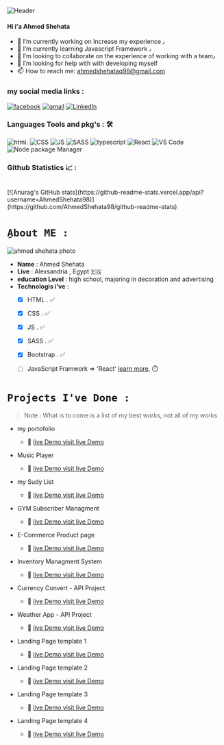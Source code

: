 ![Header](https://media.giphy.com/media/qgQUggAC3Pfv687qPC/giphy.gif)


#### Hi i'a Ahmed Shehata 

- 🔭 I’m currently working on Increase my experience ٫
- 🌱 I’m currently learning Javascript Framework ٫
- 👯 I’m looking to collaborate on the experience of working with a team٫
- 🤔 I’m looking for help with with developing myself
- 📫 How to reach me: ahmedshehataq98@gmail.com


### my social media links :
[![facebook](https://img.shields.io/badge/Facebook-1877F2?style=for-the-badge&logo=facebook&logoColor=white)](https://www.facebook.com/MidoEsquire)
[![gmail](https://img.shields.io/badge/-GMAIL-D14836?style=for-the-badge&logo=gmail&logoColor=white)](mailto:ahmedshehataq98@gmail.com)
[![LinkedIn](https://img.shields.io/badge/-LINKEDIN-0077B5?style=for-the-badge&logo=linkedin&logoColor=white)](https://www.linkedin.com/in/ahmed-shehata-b63001225/)


### Languages Tools and pkg's : 🛠
![html](https://img.shields.io/badge/HTML5-E34F26?style=for-the-badge&logo=html5&logoColor=white).
![CSS](https://img.shields.io/badge/CSS3-1572B6?style=for-the-badge&logo=css3&logoColor=white)
![JS](https://img.shields.io/badge/JavaScript-323330?style=for-the-badge&logo=javascript&logoColor=F7DF1E)
![SASS](https://img.shields.io/badge/CSS3-1572B6?style=for-the-badge&logo=css3&logoColor=white)
![typescript](https://img.shields.io/badge/TypeScript-007ACC?style=for-the-badge&logo=typescript&logoColor=white)
![React](https://img.shields.io/badge/React-20232A?style=for-the-badge&logo=react&logoColor=61DAFB)
![VS Code](https://img.shields.io/badge/Visual_Studio_Code-0078D4?style=for-the-badge&logo=visual%20studio%20code&logoColor=white)
![Node package Manager](https://img.shields.io/badge/npm-CB3837?style=for-the-badge&logo=npm&logoColor=white)


### Github Statistics 📈 :
<br>
[![Anurag's GitHub stats](https://github-readme-stats.vercel.app/api?username=AhmedShehata98)](https://github.com/AhmedShehata98/github-readme-stats)



# `ِAbout ME :`


![ahmed shehata photo](https://avatars.githubusercontent.com/u/11885072?s=400&u=2b956372d2615ca40c2d49390b2c5a5e7511b2a7&v=4)

- **Name** : Ahmed Shehata
- **Live** : Alexsandria , Egypt :egypt:
- **education Level** : high school, majoring in decoration and advertising
- **Technologis i've** : 
  - [x] HTML . :white_check_mark:
  - [x] CSS .  :white_check_mark:
  - [x] JS .   :white_check_mark:
  - [x] SASS . :white_check_mark:
  - [x] Bootstrap .  :white_check_mark:
  - [ ] JavaScript Framwork => 'React' [learn more](https://github.com/AhmedShehata98/react-learn-plan). :stopwatch:
  


 # `Projects I've Done :`
 > Note : What is to come is a list of my best works, not all of my works
 
 
 - my portofolio
    - :link: [live Demo visit live Demo ](https://ahmedshehata.netlify.app) 
    
 - Music Player
    - :link: [live Demo visit live Demo ](https://ahmedshehata98.github.io/Music-Player-app/) 


 - my Sudy List 
    - :link: [live Demo visit live Demo ](https://ahmedshehata98.github.io/To-Study-List/)


 - GYM Subscriber Managment
    - :link: [live Demo visit live Demo ](https://ahmedshehata98.github.io/subscriber-managment/)  
 - E-Commerce Product page 
    - :link: [live Demo visit live Demo ](https://ahmedshehata98.github.io/ecommerce-product-page/)  
 - Inventory Managment System
    - :link: [live Demo visit live Demo ](https://ahmedshehata98.github.io/Inventory-management-system/)  
 - Currency Convert - API Project
    - :link: [live Demo visit live Demo ](https://ahmedshehata98.github.io/currency_exchange/) 
 - Weather App - API Project
    - :link: [live Demo visit live Demo ](https://ahmedshehata98.github.io/Weather_App/)  
 - Landing Page template 1
    - :link: [live Demo visit live Demo ](https://ahmedshehata98.github.io/LoopStudios-landing/)  
 - Landing Page template 2
    - :link: [live Demo visit live Demo ](https://ahmedshehata98.github.io/sunnyside-agency-landing-page/)
 - Landing Page template 3
    - :link: [live Demo visit live Demo ](https://ahmedshehata98.github.io/code-and-go/)  
 - Landing Page template 4
    - :link: [live Demo visit live Demo ](https://ahmedshehata98.github.io/Analytics-Site/)  
